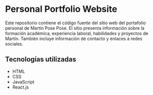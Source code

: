 # Personal Portfolio Website

Este repositorio contiene el código fuente del sitio web del portafolio personal de Martín Pose Pose. El sitio presenta información sobre la formación académica, experiencia laboral, habilidades y proyectos de Martín. También incluye información de contacto y enlaces a redes sociales.

## Tecnologías utilizadas

- HTML
- CSS
- JavaScript
- React.js